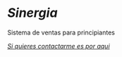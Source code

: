 # **_Sinergia_**
Sistema de ventas para principiantes

[_Si quieres contactarme es por aqui_](https://www.facebook.com/sg.sinergia)

